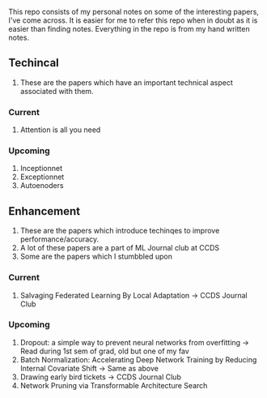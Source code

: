 This repo consists of my personal notes on some of the interesting papers, I've come across. It is easier for me to refer this repo when in doubt as it is easier than finding notes. Everything in the repo is from my hand written notes. 

## Techincal
1. These are the papers which have an important technical aspect associated with them. 

### Current
1. Attention is all you need

### Upcoming
1. Inceptionnet
2. Exceptionnet
3. Autoenoders

## Enhancement
1. These are the papers which introduce techinqes to improve performance/accuracy.
2. A lot of these papers are a part of ML Journal club at CCDS
3. Some are the papers which I stumbbled upon

### Current 
1. Salvaging Federated Learning By Local Adaptation -> CCDS Journal Club

### Upcoming
1. Dropout: a simple way to prevent neural networks from overfitting -> Read during 1st sem of grad, old but one of my fav
2. Batch Normalization: Accelerating Deep Network Training by Reducing Internal Covariate Shift -> Same as above
3. Drawing early bird tickets -> CCDS Journal Club
4. Network Pruning via Transformable Architecture Search

